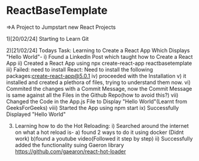 # ReactBaseTemplate

=>A Project to Jumpstart new React Projects

1)[20/02/24] Starting to Learn Git

2)[21/02/24] Todays Task: Learning to Create a React App Which Displays "Hello World"-
  i) Found a LinkedIn Post which taught how to Create a React App
  ii) Created a React App using npx create-react-app reactbasetemplate
  iii) Failed: need to install React: Need to install the following packages:create-react-app@5.0.1
  iv) proceeded with the Installation
  v) it installed and created a plethora of files, trying to understand them now.
  vi) Commited the changes with a Commit Message, now the Commit Message is same against all the Files in the Github Repo(how to avoid this?)
  vii) Changed the Code in the App.js File to Display "Hello World"(Learnt from GeeksForGeeks)
  viii) Started the App using npm start
  ix) Successfully Displayed "Hello World"

3) Learning how to do the Hot Reloading: 
  i) Searched around the internet on what a hot reload is-
    a) found 2 ways to do it using docker (Didnt work)
    b)found a youtube video(Followed it step by step)
  ii) Successfully added the functionality suing Gaeron library https://github.com/gaearon/react-hot-loader   



